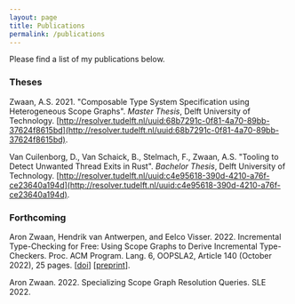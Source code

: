 ```yaml
---
layout: page
title: Publications
permalink: /publications
---
```


Please find a list of my publications below.

### Theses

Zwaan, A.S. 2021. "Composable Type System Specification using Heterogeneous Scope Graphs".
_Master Thesis_, Delft University of Technology.
[http://resolver.tudelft.nl/uuid:68b7291c-0f81-4a70-89bb-37624f8615bd](http://resolver.tudelft.nl/uuid:68b7291c-0f81-4a70-89bb-37624f8615bd).

Van Cuilenborg, D., Van Schaick, B., Stelmach, F., Zwaan, A.S.
"Tooling to Detect Unwanted Thread Exits in Rust".
_Bachelor Thesis_, Delft University of Technology.
[http://resolver.tudelft.nl/uuid:c4e95618-390d-4210-a76f-ce23640a194d](http://resolver.tudelft.nl/uuid:c4e95618-390d-4210-a76f-ce23640a194d).

### Forthcoming

Aron Zwaan, Hendrik van Antwerpen, and Eelco Visser. 2022. Incremental Type-Checking for Free: Using Scope Graphs to Derive Incremental Type-Checkers. Proc. ACM Program. Lang. 6, OOPSLA2, Article 140 (October 2022), 25 pages. [[doi](https://doi.org/10.1145/3563303)] [[preprint](/assets/oopsla22.pdf)].

Aron Zwaan. 2022. Specializing Scope Graph Resolution Queries. SLE 2022.
